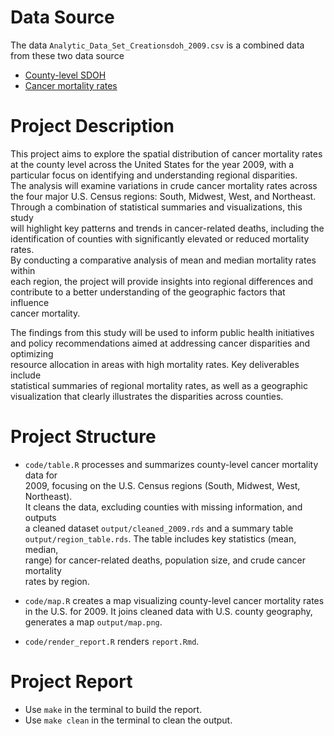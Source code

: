 # Data Source

The data `Analytic_Data_Set_Creationsdoh_2009.csv` is a combined data \
from these two data source
- [County-level SDOH](https://www.ahrq.gov/sdoh/data-analytics/sdoh-data.html)
- [Cancer mortality rates](https://wonder.cdc.gov/ucd-icd10.html)

# Project Description

This project aims to explore the spatial distribution of cancer mortality rates \
at the county level across the United States for the year 2009, with a \
particular focus on identifying and understanding regional disparities. \
The analysis will examine variations in crude cancer mortality rates across \
the four major U.S. Census regions: South, Midwest, West, and Northeast. \
Through a combination of statistical summaries and visualizations, this study \
will highlight key patterns and trends in cancer-related deaths, including the \
identification of counties with significantly elevated or reduced mortality rates. \
By conducting a comparative analysis of mean and median mortality rates within \
each region, the project will provide insights into regional differences and \
contribute to a better understanding of the geographic factors that influence \
cancer mortality.

The findings from this study will be used to inform public health initiatives \
and policy recommendations aimed at addressing cancer disparities and optimizing \
resource allocation in areas with high mortality rates. Key deliverables include \
statistical summaries of regional mortality rates, as well as a geographic \
visualization that clearly illustrates the disparities across counties.

# Project Structure

- `code/table.R` processes and summarizes county-level cancer mortality data for \
2009, focusing on the U.S. Census regions (South, Midwest, West, Northeast). \
It cleans the data, excluding counties with missing information, and outputs \
a cleaned dataset `output/cleaned_2009.rds` and a summary table \
`output/region_table.rds`. The table includes key statistics (mean, median, \
range) for cancer-related deaths, population size, and crude cancer mortality \
rates by region.

- `code/map.R` creates a map visualizing county-level cancer mortality rates \
in the U.S. for 2009. It joins cleaned data with U.S. county geography, \
generates a map `output/map.png`.

- `code/render_report.R` renders `report.Rmd`.

# Project Report

- Use `make` in the terminal to build the report.
- Use `make clean` in the terminal to clean the output.
